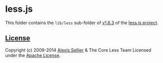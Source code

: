 # less.js

This folder contains the `lib/less` sub-folder of [v1.6.3](https://github.com/less/less.js/tree/v1.6.3/lib/less) of the [less.js project](https://github.com/less/less.js).

## [License](./LICENSE)

Copyright (c) 2009-2014 [Alexis Sellier](http://cloudhead.io/) & The Core Less Team
Licensed under the [Apache License](./LICENSE).
